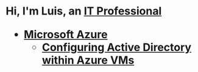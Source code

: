 <h1>Hi, I'm Luis, an <a href="https://www.linkedin.com/in/luis-g-cordero-ixl24736919"> IT Professional
  

    
  
  - <b>Microsoft Azure</b>
    - [Configuring Active Directory within Azure VMs](https://github.com/Luis-G-Cordero/configure-ad)
    
  
